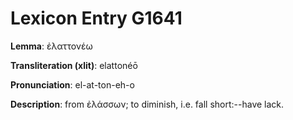 # Lexicon Entry G1641

**Lemma**: ἐλαττονέω

**Transliteration (xlit)**: elattonéō

**Pronunciation**: el-at-ton-eh-o

**Description**:
from ἐλάσσων; to diminish, i.e. fall short:--have lack.
